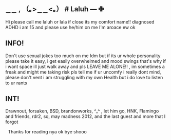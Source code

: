 ## ‿‿  , （｡>‿‿<｡） #  Laluh —  ✙

‎Hi please call me laluh or lala if close its my comfort name!! diagnosed ADHD i am 15 and please use he/him on me I'm aroace ew ok
 
 ## ‎INFO! 
‎Don't use sexual jokes too much on me Idm but if its ur whole personality please take it easy, i get easily overwhelmed and mood swings that's why if i want space ill just walk away and pls LEAVE ME ALONE!! , im sometimes a freak and might me taking risk pls tell me if ur uncomfy i really dont mind, please don't vent i am struggling with my own Health but i do love to listen to ur rants

## INT! 
‎Drawnout, forsaken, BSD, brandonworks, ^_^ , let him go, HNK, Flamingo and friends, rdr2, sq, may madness 2012, and the last guest and more that I forgot 

‎
‎
‎Thanks for reading nya ok bye shooo
‎
